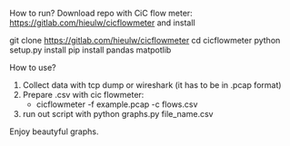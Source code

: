 How to run?
Download repo with CiC flow meter: https://gitlab.com/hieulw/cicflowmeter and install

git clone https://gitlab.com/hieulw/cicflowmeter
cd cicflowmeter
python setup.py install
pip install pandas matpotlib

How to use?
1. Collect data with tcp dump or wireshark (it has to be in .pcap format)
2. Prepare .csv with cic flowmeter:
   - cicflowmeter -f example.pcap -c flows.csv
3. run out script with python graphs.py file_name.csv

Enjoy beautyful graphs.


